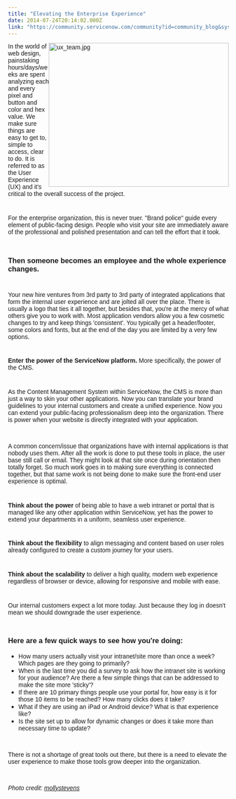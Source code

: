 ```yaml
---
title: "Elevating the Enterprise Experience"
date: 2014-07-24T20:14:02.000Z
link: "https://community.servicenow.com/community?id=community_blog&sys_id=a56dea29dbd0dbc01dcaf3231f961916"
---
```

<p><span style="font-family: Arial;"><a _jive_internal="true" href="/servlet/JiveServlet/showImage/38-3272-12032/ux_team.jpg"><img  alt="ux_team.jpg" class="image-0 jive-image" height="328" src="9a852375db941fc03eb27a9e0f9619e7.iix" style="height: 328px; width: 410.56812933025407px; float: right;" width="411"/></a>In the world of web design, painstaking hours/days/weeks are spent analyzing each and every pixel and button and color and hex value. We make sure things are easy to get to, simple to access, clear to do. It is referred to as the User Experience (UX) and it's critical to the overall success of the project. </span></p><p style="min-height: 8pt; height: 8pt; padding: 0px;">  </p><p><span style="font-family: Arial;">For the enterprise organization, this is never truer. "Brand police" guide every element of public-facing design. People who visit your site are immediately aware of the professional and polished presentation and can tell the effort that it took.</span></p><p style="min-height: 8pt; height: 8pt; padding: 0px;">  </p><h3><span style="font-family: Arial;">Then someone becomes an employee and the whole experience changes. </span></h3><p style="min-height: 8pt; height: 8pt; padding: 0px;">  </p><p><span style="font-family: Arial;">Your new hire ventures from 3rd party to 3rd party of integrated applications that form the internal user experience and are jolted all over the place. There is usually a logo that ties it all together, but besides that, you're at the mercy of what others give you to work with. Most application vendors allow you a few cosmetic changes to try and keep things 'consistent'. You typically get a header/footer, some colors and fonts, but at the end of the day you are limited by a very few options. </span></p><p style="min-height: 8pt; height: 8pt; padding: 0px;">  </p><p><span style="font-family: Arial;"><strong>Enter the power of the ServiceNow platform. </strong>More specifically, the power of the CMS. </span></p><p style="min-height: 8pt; height: 8pt; padding: 0px;">  </p><p><span style="font-family: Arial;">As the Content Management System within ServiceNow, the CMS is more than just a way to skin your other applications. Now you can translate your brand guidelines to your internal customers and create a unified experience. Now you can extend your public-facing professionalism deep into the organization. There is power when your website is directly integrated with your application.</span></p><p><span style="font-family: Arial;"><br/></span></p><p><span style="font-family: Arial;">A common concern/issue that organizations have with internal applications is that nobody uses them. After all the work is done to put these tools in place, the user base still call or email. They might look at that site once during orientation then totally forget. So much work goes in to making sure everything is connected together, but that same work is not being done to make sure the front-end user experience is optimal. <br/></span></p><p style="min-height: 8pt; height: 8pt; padding: 0px;">  </p><p><span style="font-family: Arial;"><strong>Think about the power</strong> of being able to have a web intranet or portal that is managed like any other application within ServiceNow, yet has the power to extend your departments in a uniform, seamless user experience. </span></p><p style="min-height: 8pt; height: 8pt; padding: 0px;">  </p><p><span style="font-family: Arial;"><strong>Think about the flexibility</strong> to align messaging and content based on user roles already configured to create a custom journey for your users.</span></p><p style="min-height: 8pt; height: 8pt; padding: 0px;">  </p><p><span style="font-family: Arial;"><strong>Think about the scalability</strong> to deliver a high quality, modern web experience regardless of browser or device, allowing for responsive and mobile with ease.</span></p><p style="min-height: 8pt; height: 8pt; padding: 0px;">  </p><p><span style="font-family: Arial;">Our internal customers expect a lot more today. Just because they log in doesn't mean we should downgrade the user experience.</span></p><p style="min-height: 8pt; height: 8pt; padding: 0px;">  </p><h3><span style="font-family: Arial;">Here are a few quick ways to see how you're doing:</span></h3><ul style="list-style-type: disc;"><li><span style="font-family: Arial;">How many users actually visit your intranet/site more than once a week? Which pages are they going to primarily?</span></li><li><span style="font-family: Arial;">When is the last time you did a survey to ask how the intranet site is working for your audience? Are there a few simple things that can be addressed to make the site more 'sticky'?</span></li><li><span style="font-family: Arial;">If there are 10 primary things people use your portal for, how easy is it for those 10 items to be reached? How many clicks does it take?</span></li><li><span style="font-family: Arial;">What if they are using an iPad or Android device? What is that experience like?</span></li><li><span style="font-family: Arial;">Is the site set up to allow for dynamic changes or does it take more than necessary time to update?</span></li></ul><p><span style="font-family: Arial;"><br/></span></p><p><span style="font-family: Arial;">There is not a shortage of great tools out there, but there is a need to elevate the user experience to make those tools grow deeper into the organization.</span></p><p><span style="font-family: Arial;"><br/></span></p><p><span style="font-family: Arial;"><em>Photo credit: </em><a class="jive-link-external-small" href="https://www.flickr.com/photos/mollystevens" rel="nofollow" target="_blank"><em>mollystevens</em></a><br/></span></p>
